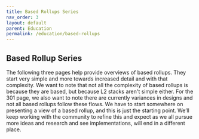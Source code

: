 ```yaml
---
title: Based Rollups Series
nav_order: 3
layout: default
parent: Education
permalink: /education/based-rollups
---
```


## Based Rollup Series
The following three pages help provide overviews of based rollups. They start very simple and more towards increased detail and with that complexity. We want to note that not all the complexity of based rollups is because they are based, but because L2 stacks aren't simple either. For the 301 page, we also want to note there are currently variances in designs and not all based rollups follow these flows. We have to start somewhere on presenting a view of a based rollup, and this is just the starting point. We’ll keep working with the community to refine this and expect as we all pursue more ideas and research and see implementations, will end in a different place. 
